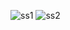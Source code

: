 ![ss1](https://github.com/user-attachments/assets/1b539aa8-eda6-4807-a933-037575473f57)
![ss2](https://github.com/user-attachments/assets/7e9e0310-a231-4c57-9472-299ddd572ad1)
